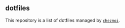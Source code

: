 ## dotfiles

This repository is a list of dotfiles managed by [`chezmoi`](https://www.chezmoi.io).

